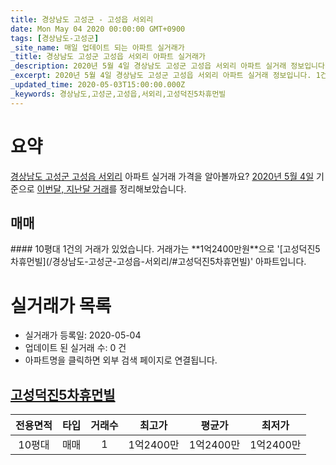 ```yaml
---
title: 경상남도 고성군 - 고성읍 서외리
date: Mon May 04 2020 00:00:00 GMT+0900
tags: [경상남도-고성군]
_site_name: 매일 업데이트 되는 아파트 실거래가
_title: 경상남도 고성군 고성읍 서외리 아파트 실거래가
_description: 2020년 5월 4일 경상남도 고성군 고성읍 서외리 아파트 실거래 정보입니다. 1건 아파트 정보가 있습니다.
_excerpt: 2020년 5월 4일 경상남도 고성군 고성읍 서외리 아파트 실거래 정보입니다. 1건 아파트 정보가 있습니다.
_updated_time: 2020-05-03T15:00:00.000Z
_keywords: 경상남도,고성군,고성읍,서외리,고성덕진5차휴먼빌
---
```





# 요약
<ins>경상남도 고성군 고성읍 서외리</ins> 아파트 실거래 가격을 알아볼까요? <ins>2020년 5월 4일</ins> 기준으로 <ins>이번달, 지난달 거래</ins>를 정리해보았습니다.

## 매매
<div class="container">
<div class="twelve columns" markdown="1">
#### 10평대
1건의 거래가 있었습니다. 거래가는 **1억2400만원**으로 '[고성덕진5차휴먼빌](/경상남도-고성군-고성읍-서외리/#고성덕진5차휴먼빌)' 아파트입니다.
</div>
</div>



# 실거래가 목록
- 실거래가 등록일: 2020-05-04
- 업데이트 된 실거래 수: 0 건
- 아파트명을 클릭하면 외부 검색 페이지로 연결됩니다.

## [고성덕진5차휴먼빌](#고성덕진5차휴먼빌)

|전용면적|타입|거래수|최고가|평균가|최저가|
|:---:|:---:|:---:|:---:|:---:|:---:|
|10평대|<span class="deal-type-1">매매</span>|1|1억2400만|1억2400만|1억2400만|

<br/>



